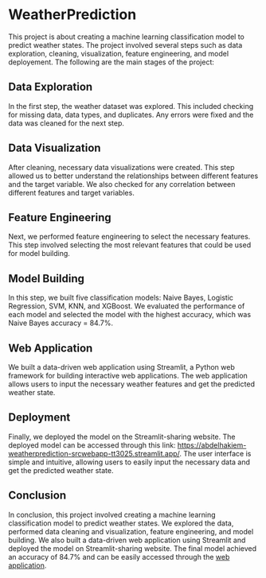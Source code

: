 # WeatherPrediction
This project is about creating a machine learning classification model to predict weather states. The project involved several steps such as data exploration, cleaning, visualization, feature engineering, and model deployement. The following are the main stages of the project:

## Data Exploration
In the first step, the weather dataset was explored. This included checking for missing data, data types, and duplicates. Any errors were fixed and the data was cleaned for the next step.

## Data Visualization
After cleaning, necessary data visualizations were created. This step allowed us to better understand the relationships between different features and the target variable. We also checked for any correlation between different features and target variables.

## Feature Engineering
Next, we performed feature engineering to select the necessary features. This step involved selecting the most relevant features that could be used for model building.

## Model Building
In this step, we built five classification models: Naive Bayes, Logistic Regression, SVM, KNN, and XGBoost. We evaluated the performance of each model and selected the model with the highest accuracy, which was Naive Bayes accuracy = 84.7%.

## Web Application
We built a data-driven web application using Streamlit, a Python web framework for building interactive web applications. The web application allows users to input the necessary weather features and get the predicted weather state.

## Deployment
Finally, we deployed the model on the Streamlit-sharing website. The deployed model can be accessed through this link: https://abdelhakiem-weatherprediction-srcwebapp-tt3025.streamlit.app/. The user interface is simple and intuitive, allowing users to easily input the necessary data and get the predicted weather state.

## Conclusion
In conclusion, this project involved creating a machine learning classification model to predict weather states. We explored the data, performed data cleaning and visualization, feature engineering, and model building. We also built a data-driven web application using Streamlit and deployed the model on Streamlit-sharing website. The final model achieved an accuracy of  84.7% and can be easily accessed through the [web application]( https://abdelhakiem-weatherprediction-srcwebapp-tt3025.streamlit.app/).
